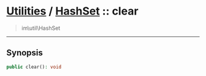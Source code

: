 # [Utilities](util.md) / [HashSet](util-HashSet.md) :: clear
 > im\util\HashSet
____

## Synopsis
```php
public clear(): void
```
